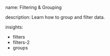 name: Filtering & Grouping

description: Learn how to group and filter data.

insights:
  - filters
  - filters-2
  - groups
